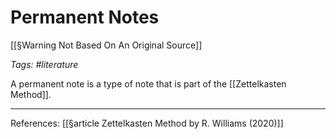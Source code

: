 # Permanent Notes

[[§Warning Not Based On An Original Source]]

_Tags: #literature_

A permanent note is a type of note that is part of the [[Zettelkasten Method]].

___
References: [[§article Zettelkasten Method by R. Williams (2020)]]

[//begin]: # "Autogenerated link references for markdown compatibility"
[§warning-not-based-on-an-original-source]: §warning-not-based-on-an-original-source "§Warning Not Based On An Original Source"
[zettelkasten-method]: zettelkasten-method "Zettelkasten Method"
[§article-zettelkasten-method-by-r-williams-2020]: §article-zettelkasten-method-by-r-williams-2020 "§article Zettelkasten Method by R. Williams (2020)"
[//end]: # "Autogenerated link references"